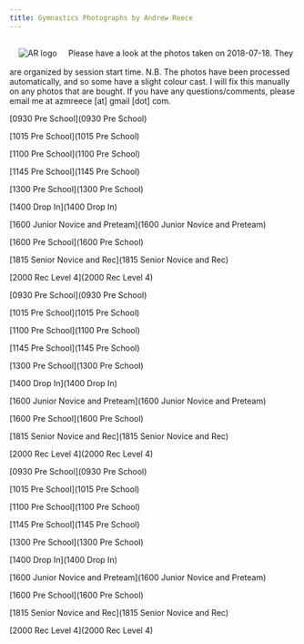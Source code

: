 ```yaml
---
title: Gymnastics Photographs by Andrew Reece
---
```

<link href='/style.css' rel='stylesheet'/>
<img style='display: inline-block; margin: 1rem' src='http://andrewreece.co.uk/img/AR_logo.svg' alt='AR logo' class='svg' id='ar-logo'>
Please have a look at the photos taken on 2018-07-18. They are organized by session start time.  
N.B. The photos have been processed automatically, and so some have a slight colour cast. I will fix this manually on any photos that are bought.  
If you have any questions/comments, please email me at azmreece [at] gmail [dot] com.

[0930 Pre School](0930 Pre School)

[1015 Pre School](1015 Pre School)

[1100 Pre School](1100 Pre School)

[1145 Pre School](1145 Pre School)

[1300 Pre School](1300 Pre School)

[1400 Drop In](1400 Drop In)

[1600 Junior Novice and Preteam](1600 Junior Novice and Preteam)

[1600 Pre School](1600 Pre School)

[1815 Senior Novice and Rec](1815 Senior Novice and Rec)

[2000 Rec Level 4](2000 Rec Level 4)

[0930 Pre School](0930 Pre School)

[1015 Pre School](1015 Pre School)

[1100 Pre School](1100 Pre School)

[1145 Pre School](1145 Pre School)

[1300 Pre School](1300 Pre School)

[1400 Drop In](1400 Drop In)

[1600 Junior Novice and Preteam](1600 Junior Novice and Preteam)

[1600 Pre School](1600 Pre School)

[1815 Senior Novice and Rec](1815 Senior Novice and Rec)

[2000 Rec Level 4](2000 Rec Level 4)

[0930 Pre School](0930 Pre School)

[1015 Pre School](1015 Pre School)

[1100 Pre School](1100 Pre School)

[1145 Pre School](1145 Pre School)

[1300 Pre School](1300 Pre School)

[1400 Drop In](1400 Drop In)

[1600 Junior Novice and Preteam](1600 Junior Novice and Preteam)

[1600 Pre School](1600 Pre School)

[1815 Senior Novice and Rec](1815 Senior Novice and Rec)

[2000 Rec Level 4](2000 Rec Level 4)

